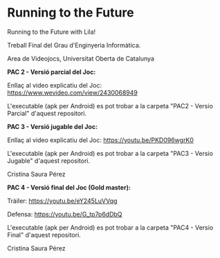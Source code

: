 # Running to the Future
Running to the Future with Lila!

Treball Final del Grau d'Enginyeria Informàtica.

Area de Videojocs, Universitat Oberta de Catalunya


**PAC 2 - Versió parcial del Joc:**

Enllaç al video explicatiu del Joc: 
https://www.wevideo.com/view/2430068949

L'executable (apk per Android) es pot trobar a la carpeta "PAC2 - Versio Parcial" d'aquest repositori.


**PAC 3 - Versió jugable del Joc:**

Enllaç al video explicatiu del Joc: 
https://youtu.be/PKD096wgrK0

L'executable (apk per Android) es pot trobar a la carpeta "PAC3 - Versio Jugable" d'aquest repositori.

Cristina Saura Pérez


**PAC 4 - Versió final del Joc (Gold master):**

Tràiler: https://youtu.be/eY245LuVVqg

Defensa: https://youtu.be/G_tp7p6dDbQ

L'executable (apk per Android) es pot trobar a la carpeta "PAC4 - Versio Final" d'aquest repositori.

Cristina Saura Pérez

